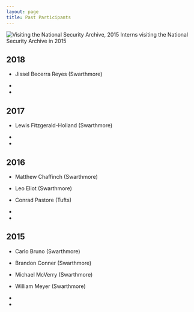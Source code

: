 ```yaml
---
layout: page
title: Past Participants
---
```


![Visiting the National Security Archive, 2015](http://nsarchive.swarthmore.edu/img/summer_research15.jpg)
Interns visiting the National Security Archive in 2015

## 2018
* Jissel Becerra Reyes (Swarthmore)

*
*

## 2017

* Lewis Fitzgerald-Holland (Swarthmore)

*
*

## 2016

* Matthew Chaffinch (Swarthmore)
* Leo Eliot (Swarthmore)
* Conrad Pastore (Tufts)

*
*

## 2015

* Carlo Bruno (Swarthmore)
* Brandon Conner (Swarthmore)
* Michael McVerry (Swarthmore)
* William Meyer (Swarthmore)

*
*
